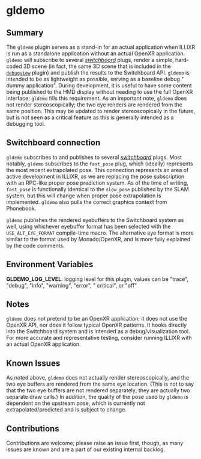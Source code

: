 # gldemo

## Summary

The `gldemo` plugin serves as a stand-in for an actual application when ILLIXR is run as a standalone application
without an actual OpenXR application. `gldemo` will subscribe to several [_switchboard_][G10] plugs, render a simple,
hard-coded 3D scene (in fact, the same 3D scene that is included in the [`debugview`][P10] plugin) and publish the
results to the Switchboard API. `gldemo` is intended to be as lightweight as possible, serving as a baseline debug "
dummy application". During development, it is useful to have some content being published to the HMD display without
needing to use the full OpenXR interface; `gldemo` fills this requirement. As an important note, `gldemo` does not
render stereoscopically; the two eye renders are rendered from the same position. This may be updated to render
stereoscopically in the future, but is not seen as a critical feature as this is generally intended as a debugging tool.

## Switchboard connection

`gldemo` subscribes to and publishes to several [_switchboard_][G10] plugs. Most notably, `gldemo` subscribes to the
`fast_pose` plug, which (ideally) represents the most recent extrapolated pose. This connection represents an area of
active development in ILLIXR, as we are replacing the pose subscription with an RPC-like proper pose prediction system.
As of the time of writing, `fast_pose` is functionally identical to the `slow_pose` published by the SLAM system, but
this will change when proper pose extrapolation is implemented. `gldemo` also pulls the correct graphics context from
Phonebook.

`gldemo` publishes the rendered eyebuffers to the Switchboard system as well, using whichever eyebuffer format has been
selected with the `USE_ALT_EYE_FORMAT` compile-time macro. The alternative eye format is more similar to the format used
by Monado/OpenXR, and is more fully explained by the code comments.

## Environment Variables

**GLDEMO_LOG_LEVEL**: logging level for this plugin, values can be "trace", "debug", "info", "warning", "error", "
critical", or "off"

## Notes

`gldemo` does not pretend to be an OpenXR application; it does not use the OpenXR API, nor does it follow typical OpenXR
patterns. It hooks directly into the Switchboard system and is intended as a debug/visualization tool. For more accurate
and representative testing, consider running ILLIXR with an actual OpenXR application.

## Known Issues

As noted above, `gldemo` does not actually render stereoscopically, and the two eye buffers are rendered from the same
eye location. (This is not to say that the two eye buffers are not rendered separately; they are actually two separate
draw calls.) In addition, the quality of the pose used by `gldemo` is dependent on the upstream pose, which is currently
not extrapolated/predicted and is subject to change.

## Contributions

Contributions are welcome; please raise an issue first, though, as many issues are known and are a part of our existing
internal backlog.

[//]: # (- glossary -)

[G10]:   ../glossary.md#switchboard

[//]: # (- plugins -)

[P10]:   ../illixr_plugins.md#debugview
